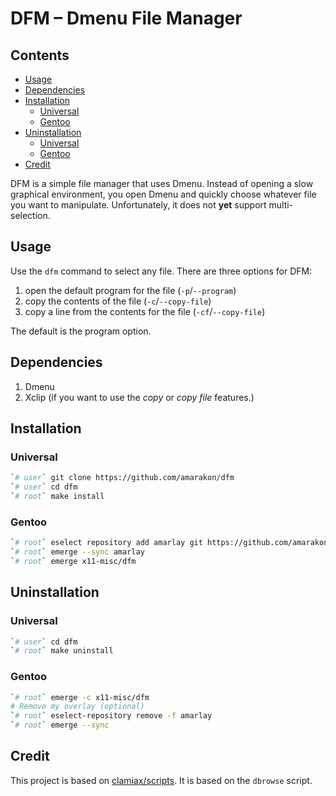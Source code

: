 DFM – Dmenu File Manager
================

## Contents

-   [Usage](#usage)
-   [Dependencies](#dependencies)
-   [Installation](#installation)
    -   [Universal](#universal)
    -   [Gentoo](#gentoo)
-   [Uninstallation](#uninstallation)
    -   [Universal](#universal-1)
    -   [Gentoo](#gentoo-1)
-   [Credit](#credit)

DFM is a simple file manager that uses Dmenu. Instead of opening a slow
graphical environment, you open Dmenu and quickly choose whatever file
you want to manipulate. Unfortunately, it does not **yet** support
multi-selection.

## Usage

Use the `dfm` command to select any file. There are three options for
DFM:

1.  open the default program for the file (`-p`/`--program`)
2.  copy the contents of the file (`-c`/`--copy-file`)
3.  copy a line from the contents for the file (`-cf`/`--copy-file`)

The default is the program option.

## Dependencies

1.  Dmenu
2.  Xclip (if you want to use the *copy* or *copy file* features.)

## Installation

### Universal

``` sh
`# user` git clone https://github.com/amarakon/dfm
`# user` cd dfm
`# root` make install
```

### Gentoo

``` sh
`# root` eselect repository add amarlay git https://github.com/amarakon/amarlay
`# root` emerge --sync amarlay
`# root` emerge x11-misc/dfm
```

## Uninstallation

### Universal

``` sh
`# user` cd dfm
`# root` make uninstall
```

### Gentoo

``` sh
`# root` emerge -c x11-misc/dfm
# Remove my overlay (optional)
`# root` eselect-repository remove -f amarlay
`# root` emerge --sync
```

## Credit

This project is based on
[clamiax/scripts](https://github.com/clamiax/scripts). It is based on
the `dbrowse` script.
